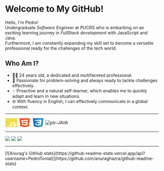 # Welcome to My GitHub!
Hello, I'm Pedro! <br>
Undergraduate _Software Engineer_ at PUCRS who is embarking on an exciting learning journey in _FullStack development_ with JavaScript and Java.<br>
Furthermore, I am constantly expanding my skill set to become a versatile professional ready for the challenges of the tech world.

## Who Am I?
- 👨‍💼 24 years old, a dedicated and multifaceted professional.
- 🚀 Passionate for problem-solving and always ready to tackle challenges effectively.
- 💡 Proactive and a natural self-learner, which enables me to quickly adapt and learn in new situations.
- 🌐 With fluency in English, I can effectively communicate in a global context. <br>
<hr>
<div>
   <img align="center" alt="ptr-Js" height="30" width="40" src="https://raw.githubusercontent.com/devicons/devicon/master/icons/javascript/javascript-plain.svg">
  <img align="center" alt="ptr-HTML" height="30" width="40" src="https://raw.githubusercontent.com/devicons/devicon/master/icons/html5/html5-original.svg">
  <img align="center" alt="ptr-CSS" height="30" width="40" src="https://raw.githubusercontent.com/devicons/devicon/master/icons/css3/css3-original.svg">
  <img align="center" alt="ptr-JAVA" height="30" width="40" src="https://www.vectorlogo.zone/logos/java/java-icon.svg">
</div>
  <hr>
<div> 
  <a href="https://instagram.com/pedro.tonial" target="_blank"><img src="https://img.shields.io/badge/-Instagram-%23E4405F?style=for-the-badge&logo=instagram&logoColor=white" target="_blank"></a>
  <a href = "mailto:ptpasinato@gmail.com"><img src="https://img.shields.io/badge/-Gmail-%23333?style=for-the-badge&logo=gmail&logoColor=white" target="_blank"></a>
  <a href="https://www.linkedin.com/in/pedrotonial/" target="_blank"><img src="https://img.shields.io/badge/-LinkedIn-%230077B5?style=for-the-badge&logo=linkedin&logoColor=white" target="_blank"></a> 
<div>
  <hr>
[![Anurag's GitHub stats](https://github-readme-stats.vercel.app/api?username=PedroTonial)](https://github.com/anuraghazra/github-readme-stats)

